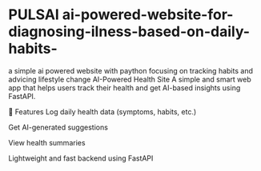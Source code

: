 # PULSAI ai-powered-website-for-diagnosing-ilness-based-on-daily-habits-
a simple ai powered website with paython focusing on tracking habits and advicing lifestyle change
AI-Powered Health Site
A simple and smart web app that helps users track their health and get AI-based insights using FastAPI.

🚀 Features
Log daily health data (symptoms, habits, etc.)

Get AI-generated suggestions

View health summaries

Lightweight and fast backend using FastAPI
